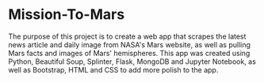# Mission-To-Mars

The purpose of this project is to create a web app that scrapes the latest news article and daily image from NASA's Mars website, as well as pulling Mars facts and images of Mars' hemispheres.  This app was created using Python, Beautiful Soup, Splinter, Flask, MongoDB and Jupyter Notebook, as well as Bootstrap, HTML and CSS to add more polish to the app.  

